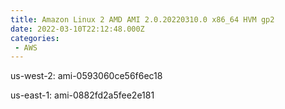 ```yaml
---
title: Amazon Linux 2 AMD AMI 2.0.20220310.0 x86_64 HVM gp2
date: 2022-03-10T22:12:48.000Z
categories:
 - AWS
---
```


us-west-2: ami-0593060ce56f6ec18

us-east-1: ami-0882fd2a5fee2e181

